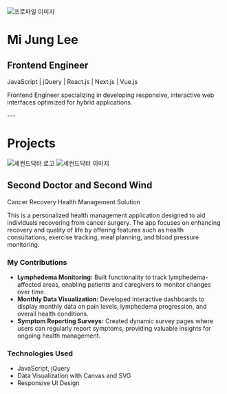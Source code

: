   <div class="profile-container">

  
  <img src="/images/my-image.jpg" alt="프로파일 이미지" class="profile">
  <div class="profile-text">
<h1> Mi Jung Lee</h1>

## Frontend Engineer

JavaScript | jQuery | React.js | Next.js | Vue.js

Frontend Engineer specializing in developing responsive, interactive web interfaces optimized for hybrid applications.
</div>

</div>
---

# Projects

<div class="container">
<div class="app-img-wrap">
  <img src="/images/logo-secondDoctor.png" alt="세컨드닥터 로고" class="logo">
  <img src="/images/seconddoctor.png" alt="세컨드닥터 이미지">
</div>
<div class="app-text-wrap">
  <h2> Second Doctor and Second Wind </h2>
  <div>Cancer Recovery Health Management Solution</div>
  <p>
    This is a personalized health management application designed to aid individuals recovering from
    cancer surgery. The app focuses on enhancing recovery and quality of life by offering features
    such as health consultations, exercise tracking, meal planning, and blood pressure monitoring.
  </p>
  <h3>My Contributions</h3>
  <ul>
    <li>
      <strong>Lymphedema Monitoring:</strong> Built functionality to track lymphedema-affected areas,
      enabling patients and caregivers to monitor changes over time.
    </li>
    <li>
      <strong>Monthly Data Visualization:</strong> Developed interactive dashboards to display monthly
      data on pain levels, lymphedema progression, and overall health conditions.
    </li>
    <li>
      <strong>Symptom Reporting Surveys:</strong> Created dynamic survey pages where users can
      regularly report symptoms, providing valuable insights for ongoing health management.
    </li>
  </ul>
  <h3>Technologies Used</h3>
  <ul>
    <li>JavaScript, jQuery</li>
    <li>Data Visualization with Canvas and SVG</li>
    <li>Responsive UI Design</li>
  </ul>
  </div>
</div>
